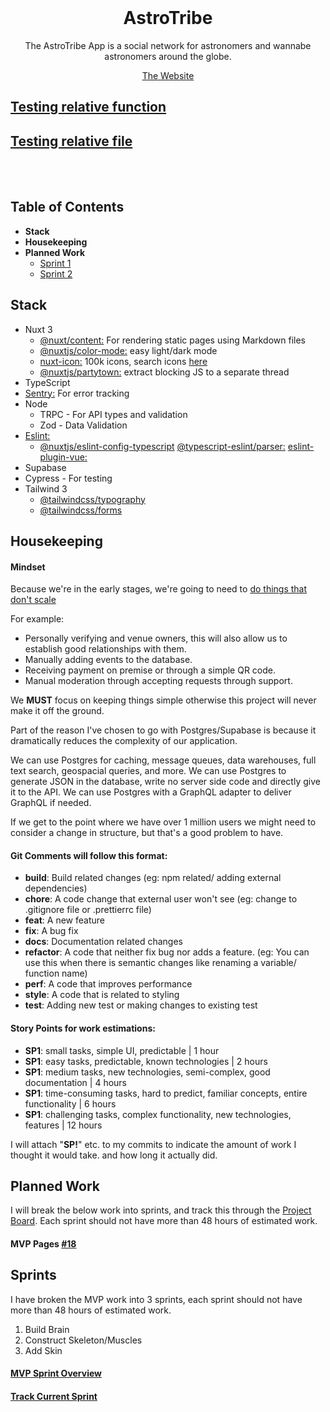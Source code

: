 <h1 align="center" style="margin-top: 0px;">AstroTribe</h1>
<!-- <p align="center" style="margin-bottom: 0px !important;">
  <img width="200" src="https://github.com/Drew-Macgibbon/design-portfolio/blob/main/public/readme/doom-logo.png" align="center">
</p> -->
<p align="center" >The AstroTribe App is a social network for astronomers and wannabe astronomers around the globe.</p>

<p align="center" ><a href="https://astrotribe.onrender.com/">The Website</a></p>

## [Testing relative function](composables/useAuth.ts#L17)

## [Testing relative file](pages/login.vue)

&nbsp;  
&nbsp;

## Table of Contents

-   **Stack**
-   **Housekeeping**
-   **Planned Work**
    -   [Sprint 1](#sprint-1)
    -   [Sprint 2](#sprint-2)

## Stack

-   Nuxt 3
    -   [@nuxt/content:](https://content.nuxtjs.org/guide/writing/content-directory) For rendering static pages using Markdown files
    -   [@nuxtjs/color-mode:](https://color-mode.nuxtjs.org/) easy light/dark mode
    -   [nuxt-icon:](https://github.com/nuxt-modules/icon) 100k icons, search icons [here](https://icones.js.org/collection/all)
    -   [@nuxtjs/partytown:](https://github.com/nuxt-modules/partytown) extract blocking JS to a separate thread
-   TypeScript
-   [Sentry:](https://sentry.io/organizations/ml-tech/projects/astrotribe/?project=4504389151621120) For error tracking
-   Node
    -   TRPC - For API types and validation
    -   Zod - Data Validation
-   [Eslint:]()
    -   [@nuxtjs/eslint-config-typescript]()
        [@typescript-eslint/parser:]()
        [eslint-plugin-vue:]()
-   Supabase
-   Cypress - For testing
-   Tailwind 3
    -   [@tailwindcss/typography](https://tailwindcss.com/docs/typography-plugin)
    -   [@tailwindcss/forms](https://github.com/tailwindlabs/tailwindcss-forms)

## Housekeeping

#### Mindset

Because we're in the early stages, we're going to need to [do things that don't scale](http://paulgraham.com/ds.html)

For example:

-   Personally verifying and venue owners, this will also allow us to establish good relationships with them.
-   Manually adding events to the database.
-   Receiving payment on premise or through a simple QR code.
-   Manual moderation through accepting requests through support.

We **MUST** focus on keeping things simple otherwise this project will never make it off the ground.

Part of the reason I've chosen to go with Postgres/Supabase is because it dramatically reduces the complexity of our application.

We can use Postgres for caching, message queues, data warehouses, full text search, geospacial queries, and more. We can use Postgres to generate JSON in the database, write no server side code and directly give it to the API. We can use Postgres with a GraphQL adapter to deliver GraphQL if needed.

If we get to the point where we have over 1 million users we might need to consider a change in structure, but that's a good problem to have.

#### Git Comments will follow this format:

-   **build**: Build related changes (eg: npm related/ adding external dependencies)
-   **chore**: A code change that external user won't see (eg: change to .gitignore file or .prettierrc file)
-   **feat**: A new feature
-   **fix**: A bug fix
-   **docs**: Documentation related changes
-   **refactor**: A code that neither fix bug nor adds a feature. (eg: You can use this when there is semantic changes like renaming a variable/ function name)
-   **perf**: A code that improves performance
-   **style**: A code that is related to styling
-   **test**: Adding new test or making changes to existing test

#### Story Points for work estimations:

-   **SP1**: small tasks, simple UI, predictable | 1 hour
-   **SP1**: easy tasks, predictable, known technologies | 2 hours
-   **SP1**: medium tasks, new technologies, semi-complex, good documentation | 4 hours
-   **SP1**: time-consuming tasks, hard to predict, familiar concepts, entire functionality | 6 hours
-   **SP1**: challenging tasks, complex functionality, new technologies, features | 12 hours

I will attach "**SP!**" etc. to my commits to indicate the amount of work I thought it would take. and how long it actually did.

## Planned Work

I will break the below work into sprints, and track this through the [Project Board]().
Each sprint should not have more than 48 hours of estimated work.

#### MVP Pages [#18](https://github.com/astronera/astrotribe/issues/18)

## Sprints

I have broken the MVP work into 3 sprints, each sprint should not have more than 48 hours of estimated work.

1. Build Brain
2. Construct Skeleton/Muscles
3. Add Skin

#### [MVP Sprint Overview](https://github.com/orgs/astronera/projects/1/views/3)

#### [Track Current Sprint](https://github.com/orgs/astronera/projects/1/views/4)

<!-- MUST GO OVER THIS AND REMOVE ANYTHING THAT IS NOT NEEDED
Moderation
Automatically flag certain posts
Admin
Accept / Reject
Ban Users
Warn Users
Points System
Login once per day
Number of posts
Number of comments
Activity Stream
Likes
Comments
Update profile
Payments
Follow
Followed
Posts
Notifications
Followed
Comment Liked
Post liked
Mentione
Replied to
Search
Hashtags
Categories
Fuzzy search
Profanity Filter
Language Blacklist
Pornography
Memberships
Checkout
Courses
Categories
Modules
Lessons
Text
Video
Image
Quizzes
Questions
Answers
Results
Assignments
Outline
Files
Submission
Review
Result
Users
User List
Student
Moderators
Messaging
Group (By topic)
One-on-one (Network)
Features
Text
Images
Gifs
Video
Audio
@ mentions
Events
RSVP
Reviews
Attendees
Group Messaging
Blog
Blog for each user
Comments
Knowledgebase
Sorted by topic
Famouse Astronomers
By Topic / Era
Discoveries / Research
Bio
Feedback
Display feedback publically
Sort by priority
Create timeline
Changelog
GEO Location
Users near me
Venues Near me
Events near me
Reviews
Replies
Rating
Groups
News Feed
By Category
User List
Private & Public
Comments
@mentions
Posts
@mentions
Companies
Employees
PWA - nuxt/pwa Allows mobile downloads of the app
Optimized image serving / Compression
User Profiles
-->
